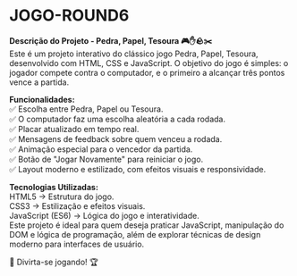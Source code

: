 # JOGO-ROUND6
 <strong>Descrição do Projeto - Pedra, Papel, Tesoura 🎮✋🪨✂️</strong><br>
Este é um projeto interativo do clássico jogo Pedra, Papel, Tesoura, desenvolvido com HTML, CSS e JavaScript. O objetivo do jogo é simples: o jogador compete contra o computador, e o primeiro a alcançar três pontos vence a partida.<br>

<strong>Funcionalidades:</strong><br>
✅ Escolha entre Pedra, Papel ou Tesoura.<br>
✅ O computador faz uma escolha aleatória a cada rodada.<br>
✅ Placar atualizado em tempo real.<br>
✅ Mensagens de feedback sobre quem venceu a rodada.<br>
✅ Animação especial para o vencedor da partida.<br>
✅ Botão de "Jogar Novamente" para reiniciar o jogo.<br>
✅ Layout moderno e estilizado, com efeitos visuais e responsividade.<br>

<strong>Tecnologias Utilizadas:</strong><br>
HTML5 → Estrutura do jogo.<br>
CSS3 → Estilização e efeitos visuais.<br>
JavaScript (ES6) → Lógica do jogo e interatividade.<br>
Este projeto é ideal para quem deseja praticar JavaScript, manipulação do DOM e lógica de programação, além de explorar técnicas de design moderno para interfaces de usuário.<br>

🚀 Divirta-se jogando! 🏆
